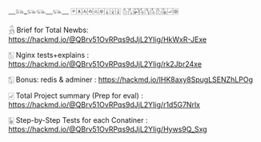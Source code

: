 
﹏𓃬_𓃮𓃮﹏𓃮﹏
🀄︎🀀🀁🀂🀃🀅🀇🀈🀉
🀢🀣🀤🀥🀦🀧🀨🀩🀐🀙

𓃻 Brief for Total Newbs:
https://hackmd.io/@QBrv51OvRPqs9dJjL2YIig/HkWxR-JExe

🀢 Nginx tests+explains :
https://hackmd.io/@QBrv51OvRPqs9dJjL2YIig/rk2Jbr24xe

🀣 Bonus: redis & adminer :
https://hackmd.io/IHK8axy8SpugLSENZhLPOg

🀐 Total Project summary (Prep for eval) :
https://hackmd.io/@QBrv51OvRPqs9dJjL2YIig/r1d5G7Nrlx

🀩 Step-by-Step Tests for each Conatiner :
https://hackmd.io/@QBrv51OvRPqs9dJjL2YIig/Hyws9Q_Sxg
